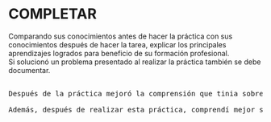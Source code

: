 # COMPLETAR  
Comparando sus conocimientos antes de hacer la práctica con sus conocimientos después de hacer la tarea, explicar los principales aprendizajes logrados para beneficio de su formación profesional.  
Si solucionó un problema presentado al realizar la práctica también se debe documentar.

<pre> 
Después de la práctica mejoró la comprensión que tinia sobre la gestión de recursos en contenedores Docker, especialmente en cuanto a la asignación y limitación de memoria RAM y memoria swap. Antes de la práctica, tenía una noción básica de cómo funcionan los contenedores, pero desconocía cómo aplicar límites específicos de memoria, lo que puede resultar en una herramienta fundamental para evitar que los contenedores consuman más recursos de los necesarios, optimizando el rendimiento del sistema. Además, aprendí que los parámetros permiten controlar de forma precisa la cantidad de memoria RAM y swap que un contenedor puede utilizar, y también que es crucial definir ambos en conjunto para evitar errores en Docker.

Además, después de realizar esta práctica, comprendí mejor sobre los Healthchecks, los cuales ahora sé cómo configurar y ajustar según las necesidades de cada aplicación. Aprendí a establecer el comando de verificación de estado, el intervalo de chequeo, el período de inicio y el número de intentos fallidos. Este conocimiento es fundamental para desarrollar aplicaciones confiables, ya que asegura que los servicios en contenedores puedan ser monitorizados y gestionados automáticamente.Otro aspecto fundamental fue la creación y gestión de imágenes mediante Dockerfile. Ahora entiendo la importancia de instrucciones como FROM, COPY, RUN, CMD, y ENTRYPOINT, así como la diferencia en sus funciones y cuándo utilizar cada una. 
</pre>
